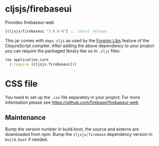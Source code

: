 # cljsjs/firebaseui

Provides firebaseui-web

[](dependency)
```clojure
[cljsjs/firebaseui "3.6.0-0"] ;; latest release
```
[](/dependency)

This jar comes with `deps.cljs` as used by the [Foreign Libs][flibs] feature
of the ClojureScript compiler. After adding the above dependency to your project
you can require the packaged library like so in `.cljs` files:

```clojure
(ns application.core
  (:require [cljsjs.firebaseui]))
```

# CSS file
You need to set up the `.css` file separately in your project. For more information please see https://github.com/firebase/firebaseui-web

[flibs]: https://clojurescript.org/reference/packaging-foreign-deps

## Maintenance

Bump the version number in build.boot,
the source and externs are downloaded from npm.
Bump the `cljsjs/firebase` dependency version in `build.boot` if needed.
